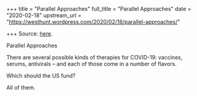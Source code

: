 +++
title = "Parallel Approaches"
full_title = "Parallel Approaches"
date = "2020-02-18"
upstream_url = "https://westhunt.wordpress.com/2020/02/18/parallel-approaches/"

+++
Source: [here](https://westhunt.wordpress.com/2020/02/18/parallel-approaches/).

Parallel Approaches

There are several possible kinds of therapies for COVID-19: vaccines,
serums, antivirals – and each of those come in a number of flavors.

Which should the US fund?

All of them.


